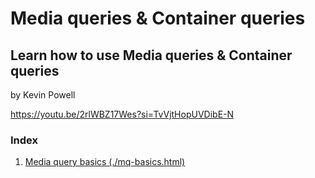 # Media queries & Container queries

## Learn how to use Media queries & Container queries

by Kevin Powell

https://youtu.be/2rlWBZ17Wes?si=TvVjtHopUVDibE-N

### Index

1. [Media query basics (./mq-basics.html)](./mq-basics.html)
